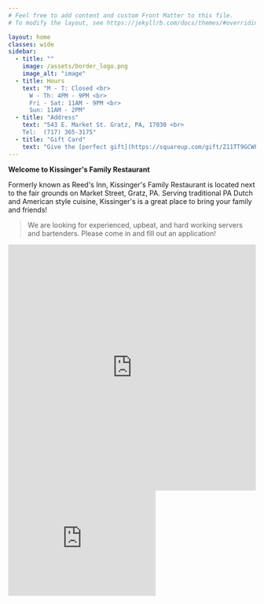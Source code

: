 ```yaml
---
# Feel free to add content and custom Front Matter to this file.
# To modify the layout, see https://jekyllrb.com/docs/themes/#overriding-theme-defaults

layout: home
classes: wide
sidebar:
  - title: ""
    image: /assets/border_logo.png
    image_alt: "image"
  - title: Hours
    text: "M - T: Closed <br>
      W - Th: 4PM - 9PM <br>
      Fri - Sat: 11AM - 9PM <br>
      Sun: 11AM - 2PM"
  - title: "Address"
    text: "543 E. Market St. Gratz, PA, 17030 <br>
    Tel:  (717) 365-3175"
  - title: "Gift Card"
    text: "Give the [perfect gift](https://squareup.com/gift/Z11TT9GCWFX9Y/order)."
---
```


**Welcome to Kissinger's Family Restaurant**

Formerly known as Reed's Inn, Kissinger's Family Restaurant is located next to the fair grounds on Market Street, Gratz, PA. Serving traditional PA Dutch and American style cuisine, Kissinger's is a great place to bring your family and friends!

> We are looking for experienced, upbeat, and hard working servers and bartenders. Please come in and fill out an application!


<iframe frameborder="0" scrolling="no" marginheight="0" marginwidth="0" style="width:100%; height:500px;" src="https://maps.google.com/maps?hl=en&amp;q=543+E.+Market+St.Gratz,+PA,+17030&amp;ie=UTF8&amp;hq=&amp;hnear=543+E+Market+St,+Gratz,+Dauphin,+Pennsylvania+17048&amp;gl=us&amp;ll=40.61224,-76.708909&amp;spn=0.019743,0.027595&amp;t=m&amp;z=14&amp;output=embed"></iframe>

<iframe name="f3016ed5f161de" width="1000px" height="1000px" frameborder="0" allowtransparency="true" allowfullscreen="true" scrolling="no" allow="encrypted-media" title="fb:like_box Facebook Social Plugin" src="https://www.facebook.com/v2.0/plugins/like_box.php?app_id=184208255081994&amp;channel=https%3A%2F%2Fstaticxx.facebook.com%2Fconnect%2Fxd_arbiter%2Fr%2F__Bz3h5RzMx.js%3Fversion%3D42%23cb%3Df39f4842f2f4f84%26domain%3Dkissingersrestaurant.com%26origin%3Dhttps%253A%252F%252Fkissingersrestaurant.com%252Ff3d3249931c5bb8%26relation%3Dparent.parent&amp;color_scheme=light&amp;container_width=480&amp;header=true&amp;href=https%3A%2F%2Fwww.facebook.com%2FKissingers.Family.Restaurant&amp;locale=en_US&amp;sdk=joey&amp;show_border=true&amp;show_faces=true&amp;stream=false" style="border: none; visibility: visible; width: 300px; height: 214px;" class=""></iframe>
